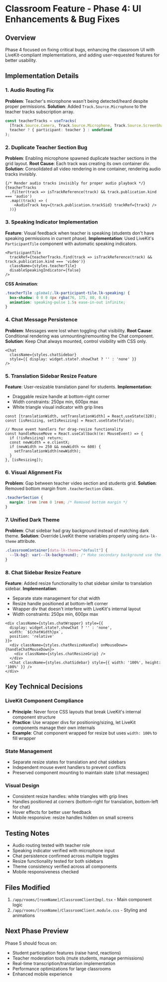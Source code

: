 # Classroom Feature - Phase 4: UI Enhancements & Bug Fixes

## Overview
Phase 4 focused on fixing critical bugs, enhancing the classroom UI with LiveKit-compliant implementations, and adding user-requested features for better usability.

## Implementation Details

### 1. Audio Routing Fix
**Problem**: Teacher's microphone wasn't being detected/heard despite proper permissions.
**Solution**: Added `Track.Source.Microphone` to the teacher tracks subscription array.

```typescript
const teacherTracks = useTracks(
  [Track.Source.Camera, Track.Source.Microphone, Track.Source.ScreenShare],
  teacher ? { participant: teacher } : undefined
);
```

### 2. Duplicate Teacher Section Bug
**Problem**: Enabling microphone spawned duplicate teacher sections in the grid layout.
**Root Cause**: Each track was creating its own container div.
**Solution**: Consolidated all video rendering in one container, rendering audio tracks invisibly.

```tsx
{/* Render audio tracks invisibly for proper audio playback */}
{teacherTracks
  .filter(track => isTrackReference(track) && track.publication.kind === 'audio')
  .map((track) => (
    <AudioTrack key={track.publication.trackSid} trackRef={track} />
  ))}
```

### 3. Speaking Indicator Implementation
**Feature**: Visual feedback when teacher is speaking (students don't have speaking permissions in current phase).
**Implementation**: Used LiveKit's `ParticipantTile` component with automatic speaking indicators.

```tsx
<ParticipantTile
  trackRef={teacherTracks.find(track => isTrackReference(track) && track.publication.kind === 'video')}
  className={styles.teacherTile}
  disableSpeakingIndicator={false}
/>
```

**CSS Animation**:
```css
.teacherTile :global(.lk-participant-tile.lk-speaking) {
  box-shadow: 0 0 0 4px rgba(76, 175, 80, 0.6);
  animation: speaking-pulse 1.5s ease-in-out infinite;
}
```

### 4. Chat Message Persistence
**Problem**: Messages were lost when toggling chat visibility.
**Root Cause**: Conditional rendering was unmounting/remounting the Chat component.
**Solution**: Keep Chat always mounted, control visibility with CSS only.

```tsx
<Chat
  className={styles.chatSidebar}
  style={{ display: widget.state?.showChat ? '' : 'none' }}
/>
```

### 5. Translation Sidebar Resize Feature
**Feature**: User-resizable translation panel for students.
**Implementation**:
- Draggable resize handle at bottom-right corner
- Width constraints: 250px min, 600px max
- White triangle visual indicator with grip lines

```tsx
const [translationWidth, setTranslationWidth] = React.useState(320);
const [isResizing, setIsResizing] = React.useState(false);

// Mouse event handlers for drag-resize functionality
const handleMouseMove = React.useCallback((e: MouseEvent) => {
  if (!isResizing) return;
  const newWidth = e.clientX;
  if (newWidth >= 250 && newWidth <= 600) {
    setTranslationWidth(newWidth);
  }
}, [isResizing]);
```

### 6. Visual Alignment Fix
**Problem**: Gap between teacher video section and students grid.
**Solution**: Removed bottom margin from `.teacherSection` class.

```css
.teacherSection {
  margin: 1rem 1rem 0 1rem; /* Removed bottom margin */
}
```

### 7. Unified Dark Theme
**Problem**: Chat sidebar had gray background instead of matching dark theme.
**Solution**: Override LiveKit theme variables properly using `data-lk-theme` attribute.

```css
.classroomContainer[data-lk-theme="default"] {
  --lk-bg2: var(--lk-background); /* Make secondary background use the same dark color */
}
```

### 8. Chat Sidebar Resize Feature
**Feature**: Added resize functionality to chat sidebar similar to translation sidebar.
**Implementation**:
- Separate state management for chat width
- Resize handle positioned at bottom-left corner
- Wrapper div that doesn't interfere with LiveKit's internal layout
- Width constraints: 250px min, 600px max

```tsx
<div className={styles.chatWrapper} style={{
  display: widget.state?.showChat ? '' : 'none',
  width: `${chatWidth}px`,
  position: 'relative'
}}>
  <div className={styles.chatResizeHandle} onMouseDown={handleChatMouseDown}>
    <div className={styles.chatResizeGrip} />
  </div>
  <Chat className={styles.chatSidebar} style={{ width: '100%', height: '100%' }} />
</div>
```

## Key Technical Decisions

### LiveKit Component Compliance
- **Principle**: Never force CSS layouts that break LiveKit's internal component structure
- **Practice**: Use wrapper divs for positioning/sizing, let LiveKit components manage their own internals
- **Example**: Chat component wrapped for resize but uses `width: 100%` to fill wrapper

### State Management
- Separate resize states for translation and chat sidebars
- Independent mouse event handlers to prevent conflicts
- Preserved component mounting to maintain state (chat messages)

### Visual Design
- Consistent resize handles: white triangles with grip lines
- Handles positioned at corners (bottom-right for translation, bottom-left for chat)
- Hover effects for better user feedback
- Mobile responsive: resize handles hidden on small screens

## Testing Notes
- Audio routing tested with teacher role
- Speaking indicator verified with microphone input
- Chat persistence confirmed across multiple toggles
- Resize functionality tested for both sidebars
- Theme consistency verified across all components
- Mobile responsiveness checked

## Files Modified
1. `/app/rooms/[roomName]/ClassroomClientImpl.tsx` - Main component logic
2. `/app/rooms/[roomName]/ClassroomClient.module.css` - Styling and animations

## Next Phase Preview
Phase 5 should focus on:
- Student participation features (raise hand, reactions)
- Teacher moderation tools (mute students, manage permissions)
- Real-time transcription/translation implementation
- Performance optimizations for large classrooms
- Enhanced mobile experience